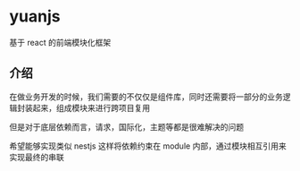# yuanjs

基于 react 的前端模块化框架

## 介绍

在做业务开发的时候，我们需要的不仅仅是组件库，同时还需要将一部分的业务逻辑封装起来，组成模块来进行跨项目复用

但是对于底层依赖而言，请求，国际化，主题等都是很难解决的问题

希望能够实现类似 nestjs 这样将依赖约束在 module 内部，通过模块相互引用来实现最终的串联
